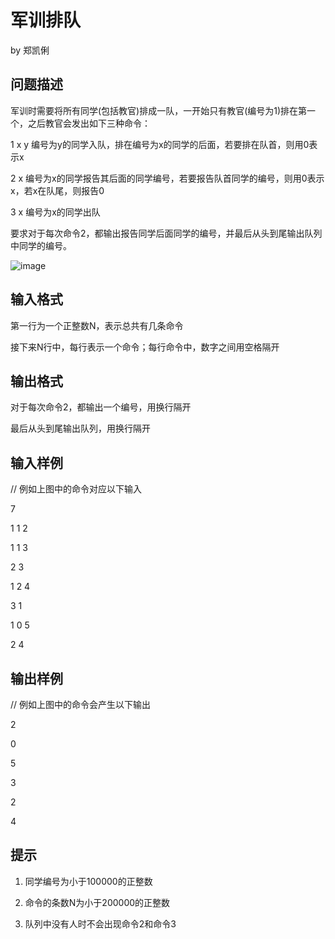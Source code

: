 # 军训排队
by  郑凯俐
## 问题描述
军训时需要将所有同学(包括教官)排成一队，一开始只有教官(编号为1)排在第一个，之后教官会发出如下三种命令：
 
1 x y   编号为y的同学入队，排在编号为x的同学的后面，若要排在队首，则用0表示x

2 x     编号为x的同学报告其后面的同学编号，若要报告队首同学的编号，则用0表示x，若x在队尾，则报告0

3 x     编号为x的同学出队

 
要求对于每次命令2，都输出报告同学后面同学的编号，并最后从头到尾输出队列中同学的编号。
 

 ![image](https://github.com/youyc22/Data-and-alagorithm/assets/125688164/e6cd52f0-686c-4f48-85f1-40f8e87c9e4d)

 
## 输入格式
第一行为一个正整数N，表示总共有几条命令

接下来N行中，每行表示一个命令；每行命令中，数字之间用空格隔开

## 输出格式
对于每次命令2，都输出一个编号，用换行隔开

最后从头到尾输出队列，用换行隔开

## 输入样例
// 例如上图中的命令对应以下输入

7

1 1 2

1 1 3

2 3

1 2 4

3 1

1 0 5

2 4
## 输出样例
// 例如上图中的命令会产生以下输出

2

0

5

3

2

4
## 提示

1. 同学编号为小于100000的正整数
   
2. 命令的条数N为小于200000的正整数

3. 队列中没有人时不会出现命令2和命令3

